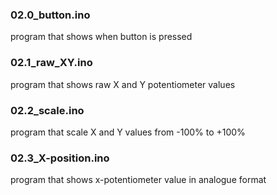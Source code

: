### 02.0_button.ino
program that shows when button is pressed

### 02.1_raw_XY.ino
program that shows raw X and Y potentiometer values 

### 02.2_scale.ino
program that scale X and Y values from -100% to +100%

### 02.3_X-position.ino
program that shows x-potentiometer value in analogue format

